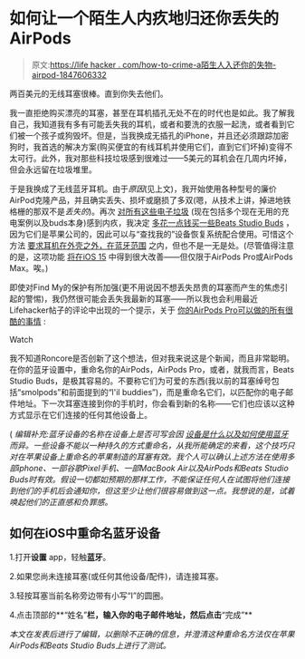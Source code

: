 # 如何让一个陌生人内疚地归还你丢失的AirPods

> 原文:[https://life hacker . com/how-to-crime-a陌生人入还你的失物-airpod-1847606332](https://lifehacker.com/how-to-guilt-a-stranger-into-returning-your-lost-airpod-1847606332)

两百美元的无线耳塞很棒。直到你失去他们。

我一直拒绝购买漂亮的耳塞，甚至在耳机插孔无处不在的时代也是如此。我了解我自己，我知道我有多有可能丢失我的耳机，或者和要洗的衣服一起洗，或者看到它们被一个孩子或狗毁坏。但是，当我换成无插孔的iPhone，并且还必须跟踪加密狗时，我首选的解决方案(购买便宜的有线耳机并使用它们，直到它们坏掉)变得不太可行。此外，我对那些科技垃圾感到很难过——5美元的耳机会在几周内坏掉，但会永远留在垃圾堆里。

于是我换成了无线蓝牙耳机。由于*原因*(见上文)，我开始使用各种型号的廉价AirPod克隆产品，并且确实丢失、损坏或磨损了多双(嗯，从技术上讲，掉进地铁格栅的那双不是*丢失的*)。再次 [对所有这些电子垃圾](https://www.nytimes.com/wirecutter/blog/your-wireless-earbuds-are-trash-eventually/) (现在包括多个现在无用的充电案例以及buds本身)感到内疚，我决定 [多花一点钱买一些Beats Studio Buds](https://lifehacker.com/7-of-the-best-lower-cost-tech-essentials-for-broke-coll-1847499638/slides/8) ，因为它们是苹果公司的，因此可以与“查找我的”设备恢复系统配合使用。可惜这个方法 [要求耳机在外壳之外，在蓝牙范围](https://lifehacker.com/21-clever-airpods-pro-settings-everyone-should-be-using-1847590845/slides/11) 之内，但也不是一无是处。(尽管值得注意的是，这项功能 [将在iOS 15](https://9to5mac.com/2021/08/10/ios-15-to-link-airpods-with-your-apple-id-as-part-of-find-my-network/) 中得到很大改善——但仅限于AirPods Pro或AirPods Max。唉。)

即使对Find My的保护有所加强(更不用说因不想丢失昂贵的耳塞而产生的焦虑引起的警惕)，我仍然很可能会丢失我最新的耳塞——所以我也会利用最近Lifehacker帖子的评论中出现的一个提示，关于 [你的AirPods Pro可以做的所有很酷的事情](https://lifehacker.com/21-clever-airpods-pro-settings-everyone-should-be-using-1847590845) :

Watch

我不知道Roncore是否创新了这个想法，但对我来说这是个新闻，而且非常聪明。在你的蓝牙设置中，重命名你的AirPods，AirPods Pro，或者，就我而言，Beats Studio Buds，是极其容易的。不要称它们为可爱的东西(我以前的耳塞绰号包括“smolpods”和前面提到的“l'il buddies”)，而是重命名它们，以匹配你的电子邮件地址。下一次耳塞连接到你的手机时，你会看到新的名称——它们也应该以这种方式显示在它们连接的任何其他设备上。

( *编辑补充:*蓝牙设备的名称在设备上是否可写*会因 [设备是什么以及如何使用蓝牙](https://www.quora.com/Is-it-possible-to-rename-a-Bluetooth-device) 而异。一些设备不能以一种持久的方式重命名，从我所能确定的来看，这个技巧只对在苹果设备上重命名的苹果制造的耳塞有效。我个人可以确认上述方法在使用多部iphone、一部谷歌Pixel手机、一部MacBook Air以及AirPods和Beats Studio Buds时有效。假设一切都如预期的那样工作，不能保证任何人在试图将他们连接到他们的手机后会通知你，但这至少让他们很容易做到这一点。我想说的是，试着唤起他们的正直感和负罪感。* 

## 如何在iOS中重命名蓝牙设备

1.打开**设置** app，轻触**蓝牙**。

2.如果您尚未连接耳塞(或任何其他设备/配件)，请连接耳塞。

3.轻按耳塞当前名称旁边带有小写“I”的圆圈。

4.点击顶部的**“姓名”**栏，输入你的电子邮件地址，然后点击**“完成”**

*本文在发表后进行了编辑，以删除不正确的信息，并澄清这种重命名方法仅在苹果AirPods和Beats Studio Buds上进行了测试。*